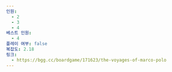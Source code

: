 ```yaml
---
인원:
  - 2
  - 3
  - 4
베스트 인원:
  - 4
플레이 여부: false
복잡도: 2.18
링크:
  - https://bgg.cc/boardgame/171623/the-voyages-of-marco-polo
---
```

